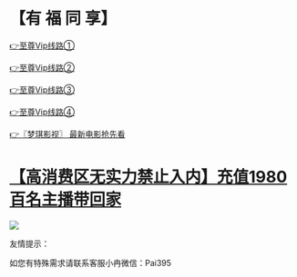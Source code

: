 # 【有 福 同 享】


 [👉至尊Vip线路①](http://bt7979.com)

 [👉至尊Vip线路②](http://bt7373.com)

 [👉至尊Vip线路③](http://bt7676.com)
 
 [👉至尊Vip线路④](http://tv9393.cn)

 [👉〖梦琪影视〗 最新电影抢先看](http://cmaix.cn)

#  [【高消费区无实力禁止入内】充值1980 百名主播带回家](https://www.zhapay.com/sk_20252.html)

![](https://github.com/raran2018/zuixin/blob/master/20181218212316.jpg?raw=true)

友情提示：

如您有特殊需求请联系客服小冉微信：Pai395
